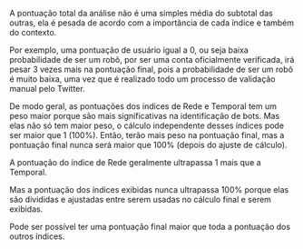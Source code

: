 A pontuação total da análise não é uma simples média do subtotal das outras, ela é pesada de acordo com a importância de cada índice e também do contexto.

Por exemplo, uma pontuação de usuário igual a 0, ou seja baixa probabilidade de ser um robô, por ser uma conta oficialmente verificada, irá pesar 3 vezes mais na pontuação final, pois a probabilidade de ser um robô é muito baixa, uma vez que é realizado todo um processo de validação manual pelo Twitter.

De modo geral, as pontuações dos índices de Rede e Temporal tem um peso maior porque são mais significativas na identificação de bots. Mas elas não só tem maior peso, o cálculo independente desses índices pode ser maior que 1 (100%). Então, terão mais peso na pontuação final, mas a pontuação final nunca será maior que 100% (depois do ajuste de cálculo).

A pontuação do índice de Rede geralmente ultrapassa 1 mais que a Temporal.

Mas a pontuação dos índices exibidas nunca ultrapassa 100% porque elas são divididas e ajustadas entre serem usadas no cálculo final e serem exibidas.

Pode ser possível ter uma pontuação final maior que toda a pontuação dos outros índices.
